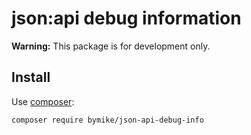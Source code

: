 # json:api debug information

**Warning:** This package is for development only.

## Install

Use [composer](https://getcomposer.org):

```bash
composer require bymike/json-api-debug-info
```
